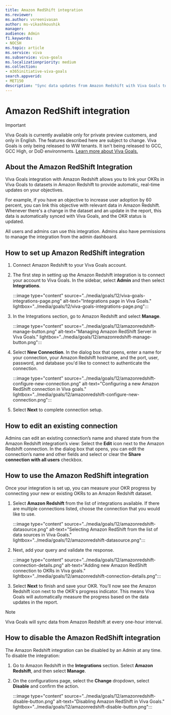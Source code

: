 ```yaml
---
title: Amazon RedShift integration
ms.reviewer: 
ms.author: vsreenivasan
author: ms-vikashkoushik
manager: 
audience: Admin
f1.keywords:
- NOCSH
ms.topic: article
ms.service: viva
ms.subservice: viva-goals
ms.localizationpriority: medium
ms.collection:  
- m365initiative-viva-goals  
search.appverid:
- MET150
description: "Sync data updates from Amazon Redshift with Viva Goals to update OKR progress"
---
```


# Amazon RedShift integration

> [!IMPORTANT]
> Viva Goals is currently available only for private preview customers, and only in English. The features described here are subject to change. Viva Goals is only being released to WW tenants. It isn't being released to GCC, GCC High, or DoD environments. [Learn more about Viva Goals.](https://go.microsoft.com/fwlink/?linkid=2189933)

## About the Amazon RedShift Integration

Viva Goals integration with Amazon Redshift allows you to link your OKRs in Viva Goals to datasets in Amazon Redshift to provide automatic, real-time updates on your objectives.

For example, if you have an objective to increase user adoption by 60 percent, you can link this objective with relevant data in Amazon Redshift. Whenever there's a change in the dataset and an update in the report, this data is automatically synced with Viva Goals, and the OKR status is updated.

All users and admins can use this integration. Admins also have permissions to manage the integration from the admin dashboard.

## How to set up Amazon RedShift integration

1. Connect Amazon Redshift to your Viva Goals account.

2. The first step in setting up the Amazon Redshift integration is to connect your account to Viva Goals. In the sidebar, select **Admin** and then select **Integrations**.

    :::image type="content" source="../media/goals/12/viva-goals-integrations-page.png" alt-text="Integrations page in Viva Goals." lightbox="../media/goals/12/viva-goals-integrations-page.png":::

3. In the Integrations section, go to Amazon Redshift and select **Manage**.

    :::image type="content" source="../media/goals/12/amazonredshift-manage-button.png" alt-text="Managing Amazon RedShift Server in Viva Goals." lightbox="../media/goals/12/amazonredshift-manage-button.png":::

4. Select **New Connection**. In the dialog box that opens, enter a name for your connection, your Amazon Redshift hostname, and the port, user, password, and database you'd like to connect to authenticate the connection.

    :::image type="content" source="../media/goals/12/amazonredshift-configure-new-connection.png" alt-text="Configuring a new Amazon RedShift connection in Viva goals." lightbox="../media/goals/12/amazonredshift-configure-new-connection.png":::

5. Select **Next** to complete connection setup.

## How to edit an existing connection

Admins can edit an existing connection’s name and shared state from the Amazon Redshift integration’s view: Select the **Edit** icon next to the Amazon Redshift connection. In the dialog box that opens, you can edit the connection’s name and other fields and select or clear the **Share connection with all users** checkbox.

## How to use the Amazon RedShift integration

Once your integration is set up, you can measure your OKR progress by connecting your new or existing OKRs to an Amazon Redshift dataset.  

1. Select **Amazon Redshift** from the list of integrations available. If there are multiple connections listed, choose the connection that you would like to use.

    :::image type="content" source="../media/goals/12/amazonredshift-datasource.png" alt-text="Selecting Amazon RedShift from the list of data sources in Viva Goals." lightbox="../media/goals/12/amazonredshift-datasource.png":::

2. Next, add your query and validate the response.

    :::image type="content" source="../media/goals/12/amazonredshift-connection-details.png" alt-text="Adding new Amazon RedShift connection to OKRs in Viva goals." lightbox="../media/goals/12/amazonredshift-connection-details.png":::

3. Select **Next** to finish and save your OKR. You’ll now see the Amazon Redshift icon next to the OKR's progress indicator. This means Viva Goals will automatically measure the progress based on the data updates in the report.

> [!NOTE]
> Viva Goals will sync data from Amazon Redshift at every one-hour interval. 

## How to disable the Amazon RedShift integration

The Amazon Redshift integration can be disabled by an Admin at any time. To disable the integration:
1. Go to Amazon Redshift in the **Integrations** section. Select **Amazon Redshift**, and then select **Manage**. 
2. On the configurations page, select the **Change** dropdown, select **Disable** and confirm the action.

    :::image type="content" source="../media/goals/12/amazonredshift-disable-button.png" alt-text="Disabling Amazon RedShift in Viva Goals." lightbox="../media/goals/12/amazonredshift-disable-button.png":::

